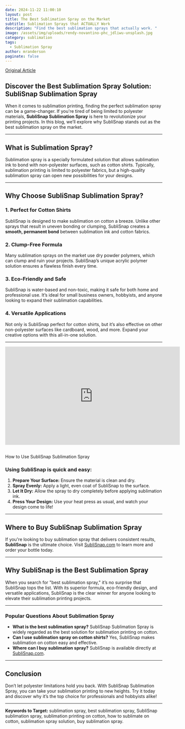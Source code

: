 ```yaml
---
date: 2024-11-22 11:00:10
layout: post
title: The Best Sublimation Spray on the Market
subtitle: Sublimation Sprays that ACTUALLY Work
description: "Find the best sublimation sprays that actually work. "
image: /assets/img/uploads/rendy-novantino-phc_jdliwu-unsplash.jpg
category: sublimation
tags:
  - Sublimation Spray
author: mranderson
paginate: false
---
```

[Original Article](https://medium.com/@beauxbarker/does-sublimation-spray-actually-work-b370157bcbf7)

## Discover the Best Sublimation Spray Solution: SubliSnap Sublimation Spray

When it comes to sublimation printing, finding the perfect sublimation spray can be a game-changer. If you're tired of being limited to polyester materials, **SubliSnap Sublimation Spray** is here to revolutionize your printing projects. In this blog, we’ll explore why SubliSnap stands out as the best sublimation spray on the market.

- - -

## What is Sublimation Spray?

Sublimation spray is a specially formulated solution that allows sublimation ink to bond with non-polyester surfaces, such as cotton shirts. Typically, sublimation printing is limited to polyester fabrics, but a high-quality sublimation spray can open new possibilities for your designs.

- - -

## Why Choose SubliSnap Sublimation Spray?

### 1. **Perfect for Cotton Shirts**

SubliSnap is designed to make sublimation on cotton a breeze. Unlike other sprays that result in uneven bonding or clumping, SubliSnap creates a **smooth, permanent bond** between sublimation ink and cotton fabrics.

### 2. **Clump-Free Formula**

Many sublimation sprays on the market use dry powder polymers, which can clump and ruin your projects. SubliSnap’s unique acrylic polymer solution ensures a flawless finish every time.

### 3. **Eco-Friendly and Safe**

SubliSnap is water-based and non-toxic, making it safe for both home and professional use. It’s ideal for small business owners, hobbyists, and anyone looking to expand their sublimation capabilities.

### 4. **Versatile Applications**

Not only is SubliSnap perfect for cotton shirts, but it’s also effective on other non-polyester surfaces like cardboard, wood, and more. Expand your creative options with this all-in-one solution.

- - -



<iframe width="560" height="315" src="https://www.youtube.com/embed/xKnXlZ2Va4U?si=N_qbL3_Hs4zNwrjr" title="YouTube video player" frameborder="0" allow="accelerometer; autoplay; clipboard-write; encrypted-media; gyroscope; picture-in-picture; web-share" referrerpolicy="strict-origin-when-cross-origin" allowfullscreen></iframe>

## 
How to Use SubliSnap Sublimation Spray

### Using SubliSnap is quick and easy:

1. **Prepare Your Surface:** Ensure the material is clean and dry.
2. **Spray Evenly:** Apply a light, even coat of SubliSnap to the surface.
3. **Let It Dry:** Allow the spray to dry completely before applying sublimation ink.
4. **Press Your Design:** Use your heat press as usual, and watch your design come to life!

- - -

## Where to Buy SubliSnap Sublimation Spray

If you're looking to buy sublimation spray that delivers consistent results, **SubliSnap** is the ultimate choice. Visit [SubliSnap.com](https://sublisnap.com) to learn more and order your bottle today.

- - -

## Why SubliSnap is the Best Sublimation Spray

When you search for "best sublimation spray," it’s no surprise that SubliSnap tops the list. With its superior formula, eco-friendly design, and versatile applications, SubliSnap is the clear winner for anyone looking to elevate their sublimation printing projects.

- - -

### Popular Questions About Sublimation Spray

* **What is the best sublimation spray?** SubliSnap Sublimation Spray is widely regarded as the best solution for sublimation printing on cotton.
* **Can I use sublimation spray on cotton shirts?** Yes, SubliSnap makes sublimation on cotton easy and effective.
* **Where can I buy sublimation spray?** SubliSnap is available directly at [SubliSnap.com](https://sublisnap.com).

- - -

## Conclusion

Don’t let polyester limitations hold you back. With SubliSnap Sublimation Spray, you can take your sublimation printing to new heights. Try it today and discover why it’s the top choice for professionals and hobbyists alike!

- - -

**Keywords to Target:** sublimation spray, best sublimation spray, SubliSnap sublimation spray, sublimation printing on cotton, how to sublimate on cotton, sublimation spray solution, buy sublimation spray.